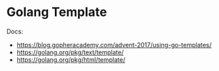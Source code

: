 # Golang Template
Docs:
  * https://blog.gopheracademy.com/advent-2017/using-go-templates/
  * https://golang.org/pkg/text/template/
  * https://golang.org/pkg/html/template/
